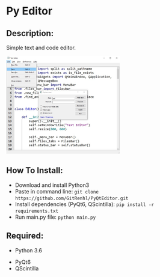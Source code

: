 # Py Editor

## Description:
Simple text and code editor.

<img src="https://raw.githubusercontent.com/GitRenhl/PyQtEditor/master/screenshot1.jpg" width="60%">

## How To Install:
* Download and install Python3
* Paste in command line: `git clone https://github.com/GitRenhl/PyQtEditor.git`
* Install dependencies (PyQt6, QScintilla): `pip install -r requirements.txt`
* Run main.py file: `python main.py`

## Required:
+ Python 3.6
- PyQt6
- QScintilla